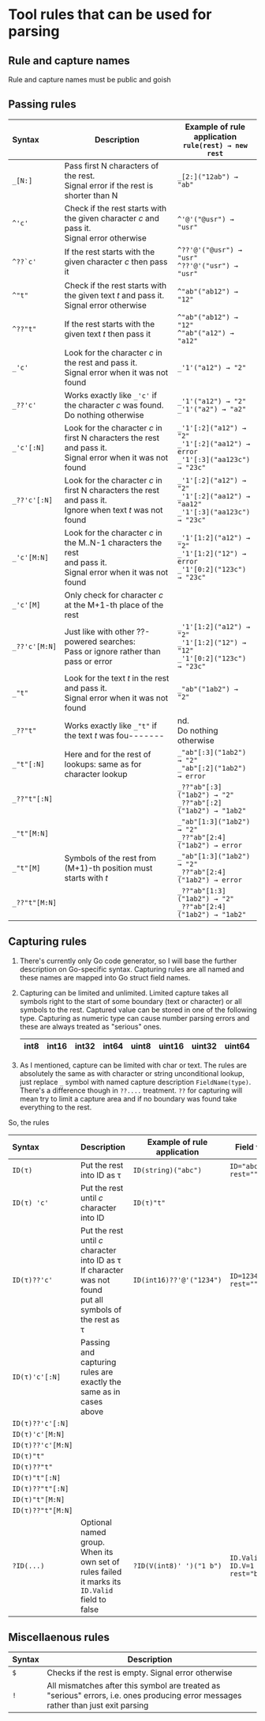 # Tool rules that can be used for parsing

## Rule and capture names
Rule and capture names must be public and goish

## Passing rules
|Syntax|Description|Example of rule application<br>``rule(rest) → new rest``|
|:-----|-----------|--------------------------------------------------------|
|``_[N:]``|Pass first N characters of the rest.<br>Signal error if the rest is shorter than N|``_[2:]("12ab") → "ab"``|
|``^'c'``|Check if the rest starts with the given character *c* and pass it.<br>Signal error otherwise|``^'@'("@usr") → "usr"``|
|``^??`c'``|If the rest starts with the given character *c* then pass it|``^??'@'("@usr") → "usr"``<br>``^??'@'("usr") → "usr"``|
|``^"t"``|Check if the rest starts with the given text *t* and pass it.<br> Signal error otherwise|``^"ab"("ab12") → "12"``|
|``^??"t"``|If the rest starts with the given text *t* then pass it|``^"ab"("ab12") → "12"``<br>``^"ab"("a12") → "a12"``|
|``_'c'``|Look for the character *c* in the rest and pass it.<br>Signal error when it was not found|``_'1'("a12") → "2"``|
|``_??'c'``|Works exactly like ``_'c'`` if the character *c* was found.<br>Do nothing otherwise|``_'1'("a12") → "2"``<br>``_'1'("a2") → "a2"``|
|``_'c'[:N]``|Look for the character *c* in first N characters the rest and pass it.<br>Signal error when it was not found|``_'1'[:2]("a12") → "2"``<br>``_'1'[:2]("aa12") → error``<br>``_'1'[:3]("aa123c") → "23c"``|
|``_??'c'[:N]``|Look for the character *c* in first N characters the rest and pass it.<br>Ignore when text *t* was not found|``_'1'[:2]("a12") → "2"``<br>``_'1'[:2]("aa12") → "aa12"``<br>``_'1'[:3]("aa123c") → "23c"``|
|``_'c'[M:N]``|Look for the character *c* in the M..N-1 characters the rest<br>and pass it.<br>Signal error when it was not found|``_'1'[1:2]("a12") → "2"``<br>``_'1'[1:2]("12") → error``<br>``_'1'[0:2]("123c") → "23c"``|
|``_'c'[M]``|Only check for character *c* at the M+1-th place of the rest||
|``_??'c'[M:N]``|Just like with other ??-powered searches:<br>Pass or ignore rather than pass or error|``_'1'[1:2]("a12") → "2"``<br>``_'1'[1:2]("12") → "12"``<br>``_'1'[0:2]("123c") → "23c"``|
|``_"t"``|Look for the text *t* in the rest and pass it.<br>Signal error when it was not found|``_"ab"("1ab2") → "2"``|
|``_??"t"``|Works exactly like ``_"t"`` if the text *t* was fou-------|nd.<br>Do nothing otherwise|``_??"ab"("1ab2") → "2"``<br>``_??"ab"("1b2") → "1b2"``|
|``_"t"[:N]``|Here and for the rest of lookups: same as for character lookup|``_"ab"[:3]("1ab2") → "2"``<br>``_"ab"[:2]("1ab2") → error``|
|``_??"t"[:N]``| |``_??"ab"[:3]("1ab2") → "2"``<br>``_??"ab"[:2]("1ab2") → "1ab2"``|
|``_"t"[M:N]``| |``_"ab"[1:3]("1ab2") → "2"``<br>``_??"ab"[2:4]("1ab2") → error``|
|``_"t"[M]``|Symbols of the rest from (M+1)-th position must starts with *t* |``_"ab"[1:3]("1ab2") → "2"``<br>``_??"ab"[2:4]("1ab2") → error``|
|``_??"t"[M:N]``| |``_??"ab"[1:3]("1ab2") → "2"``<br>``_??"ab"[2:4]("1ab2") → "1ab2"``|

## Capturing rules
1. There's currently only Go code generator, so I will base the further description on Go-specific syntax. Capturing rules are all named and these names are mapped into Go struct field names.
2. Capturing can be limited and unlimited. Limited capture takes all symbols right to the start of some boundary (text or character) or all symbols to the rest. Captured value can be stored in one of the following type. Capturing as numeric type can cause number parsing errors and these are always treated as "serious" ones.

    |int8|int16|int32|int64|uint8|uint16|uint32|uint64|float32|float64|string|
    |----|-----|-----|-----|-----|------|------|------|-------|-------|------|

3. As I mentioned, capture can be limited with char or text. The rules are absolutely the same as with character or string unconditional lookup, just replace ``_`` symbol with named capture description ``FieldName(type)``. There's a difference though in ``??....`` treatment. `??` for capturing will mean try to limit a capture area and if no boundary was found take everything to the rest.
    
So, the rules

|Syntax|Description|Example of rule application|Field value|
|:-----|-----------|---------------------------|---------------|
|``ID(τ)``|Put the rest into ID as τ|``ID(string)("abc")``|``ID="abc"``<br>``rest=""``|
|``ID(τ) 'c'``|Put the rest until *c* character into ID |``ID(τ)"t"``||as τ|``ID(int16)'@'("1234@kkk")``|``ID=1234``<br>``rest="kkk"``|
|``ID(τ)??'c'``|Put the rest until *c* character into ID as τ<br>If character was not found<br>put all symbols of the rest as τ|``ID(int16)??'@'("1234")``|``ID=1234``<br>``rest=""``|
|``ID(τ)'c'[:N]``|Passing and capturing rules are<br> exactly the same as in cases above|
|``ID(τ)??'c'[:N]``||
|``ID(τ)'c'[M:N]``||
|``ID(τ)??'c'[M:N]``||
|``ID(τ)"t"``||
|``ID(τ)??"t"``||
|``ID(τ)"t"[:N]``||
|``ID(τ)??"t"[:N]``||
|``ID(τ)"t"[M:N]``||
|``ID(τ)??"t"[M:N]``||
|``?ID(...)``|Optional named group. When its own set of rules failed it marks its ``ID.Valid`` field to false|``?ID(V(int8)' ')("1 b")``|``ID.Valid=true``<br>``ID.V=1``<br>``rest="b"``|

## Miscellaenous rules

|Syntax|Description|
|------|-----------|
|``$``|Checks if the rest is empty. Signal error otherwise|
|``!``|All mismatches after this symbol are treated as "serious" errors, i.e. ones producing error messages rather than just exit parsing|
